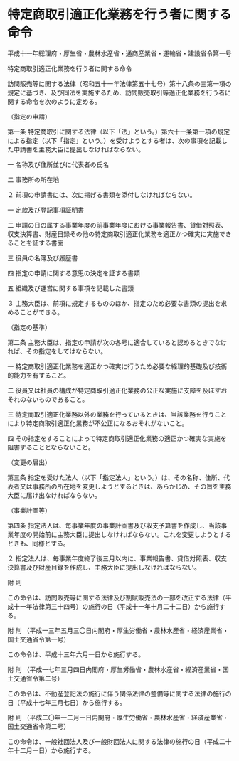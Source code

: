 # 特定商取引適正化業務を行う者に関する命令

平成十一年総理府・厚生省・農林水産省・通商産業省・運輸省・建設省令第一号

特定商取引適正化業務を行う者に関する命令

訪問販売等に関する法律（昭和五十一年法律第五十七号）第十八条の三第一項の規定に基づき、及び同法を実施するため、訪問販売取引等適正化業務を行う者に関する命令を次のように定める。

（指定の申請）

第一条 特定商取引に関する法律（以下「法」という。）第六十一条第一項の規定による指定（以下「指定」という。）を受けようとする者は、次の事項を記載した申請書を主務大臣に提出しなければならない。

一 名称及び住所並びに代表者の氏名

二 事務所の所在地

２ 前項の申請書には、次に掲げる書類を添付しなければならない。

一 定款及び登記事項証明書

二 申請の日の属する事業年度の前事業年度における事業報告書、貸借対照表、収支決算書、財産目録その他の特定商取引適正化業務を適正かつ確実に実施できることを証する書面

三 役員の名簿及び履歴書

四 指定の申請に関する意思の決定を証する書類

五 組織及び運営に関する事項を記載した書類

３ 主務大臣は、前項に規定するもののほか、指定のため必要な書類の提出を求めることができる。

（指定の基準）

第二条 主務大臣は、指定の申請が次の各号に適合していると認めるときでなければ、その指定をしてはならない。

一 特定商取引適正化業務を適正かつ確実に行うため必要な経理的基礎及び技術的能力を有すること。

二 役員又は社員の構成が特定商取引適正化業務の公正な実施に支障を及ぼすおそれのないものであること。

三 特定商取引適正化業務以外の業務を行っているときは、当該業務を行うことにより特定商取引適正化業務が不公正になるおそれがないこと。

四 その指定をすることによって特定商取引適正化業務の適正かつ確実な実施を阻害することとならないこと。

（変更の届出）

第三条 指定を受けた法人（以下「指定法人」という。）は、その名称、住所、代表者又は事務所の所在地を変更しようとするときは、あらかじめ、その旨を主務大臣に届け出なければならない。

（事業計画等）

第四条 指定法人は、毎事業年度の事業計画書及び収支予算書を作成し、当該事業年度の開始前に主務大臣に提出しなければならない。これを変更しようとするときも、同様とする。

２ 指定法人は、毎事業年度終了後三月以内に、事業報告書、貸借対照表、収支決算書及び財産目録を作成し、主務大臣に提出しなければならない。

附 則

この命令は、訪問販売等に関する法律及び割賦販売法の一部を改正する法律（平成十一年法律第三十四号）の施行の日（平成十一年十月二十二日）から施行する。

附 則 （平成一三年五月三〇日内閣府・厚生労働省・農林水産省・経済産業省・国土交通省令第一号）

この命令は、平成十三年六月一日から施行する。

附 則 （平成一七年三月四日内閣府・厚生労働省・農林水産省・経済産業省・国土交通省令第二号）

この命令は、不動産登記法の施行に伴う関係法律の整備等に関する法律の施行の日（平成十七年三月七日）から施行する。

附 則 （平成二〇年一二月一日内閣府・厚生労働省・農林水産省・経済産業省・国土交通省令第二号）

この命令は、一般社団法人及び一般財団法人に関する法律の施行の日（平成二十年十二月一日）から施行する。
